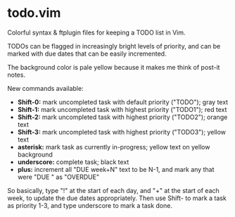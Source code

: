 todo.vim
========

Colorful syntax &amp; ftplugin files for keeping a TODO list in Vim.

TODOs can be flagged in increasingly bright levels of priority, and can be
marked with due dates that can be easily incremented.

The background color is pale yellow because it makes me think of post-it notes.

New commands available:
- **Shift-0:** mark uncompleted task with default priority ("TODO"); gray text
- **Shift-1:** mark uncompleted task with highest priority ("TODO1"); red text
- **Shift-2:** mark uncompleted task with highest priority ("TODO2"); orange text
- **Shift-3:** mark uncompleted task with highest priority ("TODO3"); yellow text
- **asterisk:** mark task as currently in-progress; yellow text on yellow background
- **underscore:** complete task; black text
- **plus:** increment all "DUE week+N" text to be N-1, and mark any that were
  "DUE <day-of-the-week>" as "OVERDUE"

So basically, type "!" at the start of each day, and "+" at the start of each
week, to update the due dates appropriately. Then use Shift-<N> to mark a task
as priority 1-3, and type underscore to mark a task done.
